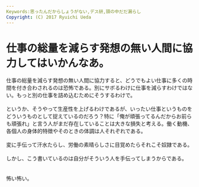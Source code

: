 ```yaml
---
Keywords:思ったんだからしょうがない,デス研,頭の中だだ漏らし
Copyright: (C) 2017 Ryuichi Ueda
---
```


# 仕事の総量を減らす発想の無い人間に協力してはいかんなあ。
仕事の総量を減らす発想の無い人間に協力すると、どうでもよい仕事に多くの時間を付き合わされるのは恐怖である。別にサボるわけに仕事を減らすわけではない。もっと別の仕事を詰め込むためにそうするわけで。<br />
<br />
というか、そうやって生産性を上げるわけであるが、いったい仕事というものをどういうものとして捉えているのだろう？特に「俺が頑張ってるんだからお前らも頑張れ」と言う人がまだ存在していることは大きな損失と考える。働く動機、各個人の身体的特徴やそのときの体調は人それぞれである。<br />
<br />
変に手伝って汗水たらし、労働の素晴らしさに目覚めたらそれこそ奴隷である。<br />
<br />
しかし、こう書いているのは自分がそういう人を手伝ってしまうからである。<br />
<br />
<br />
怖い怖い。
